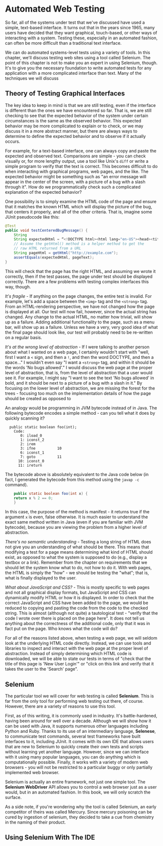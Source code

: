 # Automated Web Testing

So far, all of the systems under test that we've discussed have used a simple, text-based interface.  It turns out that in the years since 1965, many users have decided that they want graphical, touch-based, or other ways of interacting with a system.  Testing these, especially in an automated fashion, can often be more difficult than a traditional text interface.

We can do automated systems-level tests using a variety of tools.  In this chapter, we'll discuss testing web sites using a tool called Selenium.  The point of this chapter is not to make you an expert in using Selenium, though.  It's to give you the necessary foundation to write automated tests for any application with a more complicated interface than text.  Many of the techniques we will discuss 

## Theory of Testing Graphical Interfaces

The key idea to keep in mind is that we are still testing, even if the interface is different than the ones we have encountered so far.  That is, we are still checking to see that the expected behavior of the system under certain circumstances is the same as the observed behavior.  This expected behavior may be more complicated to explain or to check, or we may discuss it in a more abstract manner, but there are always ways to determine to define the expected behavior and to observe if it actually occurs.

For example, for a text-based interface, one can always copy and paste the expected and observed text.  Comparisons are simple - you can check visually or, for more lengthy output, use a tool like Unix's `diff` or write a simple program to verify that the text is correct.  This becomes difficult to do when interacting with graphical programs, web pages, and the like.  The expected behavior might be something such as "an error message will appear in the center of the screen, with a picture of a bug with a slash through it".  How do we programmatically check such a complicated explanation of the expected behavior?

One possibility is to simply examine the HTML code of the page and ensure that it matches the known HTML which will display the picture of the bug, that centers it properly, and all of the other criteria.  That is, imagine some JUnit pseudocode like this:

```java
@Test
public void testCenteredBugMessage() {
    String
    String expectedHtml = “<!DOCTYPE html><html lang="en-US"><head><title>No Bug Page</title></head><body><div><img src=\"bugslash.jpg\" alt="Bug with Slash Through It" height="50" width="50"><strong>No bugs allowed here!</strong></div></body>"; 
    // Assume the getHtml() method is a helper method to get the 
    // raw HTML returned from a URL
    String pageHtml = getHtml("http://example.com"); 
    assertEquals(expectedHtml, pageText); 
}
```

This will check that the page has the right HTML, and assuming we wrote it correctly, then if the test passes, the page under test should be displayed correctly.  There are a few problems with testing complex interfaces this way, though.

_It's fragile_ - If anything on the page changes, the entire test is invalid.  For example, let's add a space between the `<img>` tag and the `<strong>` tag.  From an HTML-rendering perspective, we have not changed how the page is displayed at all.  Our test will now fail, however, since the actual string has changed.  Any change to the actual HTML, no matter how trivial, will show up as a failure.  Adding additional functionality to the page, such as a menu bar,  will show up as a failure.  Unless we have a very, very good idea of what the final page should look like, our test will probably need to be re-written on a regular basis.

_It's at the wrong level of abstraction_ - If I were talking to another person about what I wanted on a web page, I certainly wouldn't start with "well, first I want a `<` sign, and then a `!`, and then the word DOCTYPE, and then a space..."  I wouldn't even say "I want a `<strong>` tag, and within it should be the words 'No bugs allowed'."  I would discuss the web page at the proper level of abstraction, that is, from the level of abstraction that a user would see it.  For example, I might say "I want to see the text 'No bugs allowed' in  bold, and it should be next to a picture of a bug with a slash in it."  By focusing on the lower level of abstraction, we are missing the forest for the trees - focusing too much on the implementation details of how the page should be created as opposed to 

An analogy would be programming in JVM bytecode instead of in Java.  The following bytecode encodes a simple method - can you tell what it does by quickly scanning it?

```
  public static boolean foo(int);
    Code:
       0: iload_0
       1: iconst_2
       2: irem
       3: ifne          10
       6: iconst_1
       7: goto          11
      10: iconst_0
      11: ireturn
```

The bytecode above is absolutely equivalent to the Java code below (in fact, I generated the bytecode from this method using the `javap -c` command).

```java
    public static boolean foo(int x) {
	return x % 2 == 0;
    }
```

In this case, the purpose of the method is manifest - it returns true if the argument `x` is even, false otherwise.  It is much easier to understand the exact same method written in Java (even if you are familiar with JVM bytecode), because you are viewing the problem from a higher level of abstraction.   

_There's no semantic understanding_ - Testing a long string of HTML does not give you an understanding of what should be there.  This means that modifying a test for a page means determining what kind of HTML should exist, as opposed to what the system is supposed to do (e.g., display a textbox or a link).  Remember from the chapter on requirements that we should let the system know what to do, not how to do it.  With web pages, the HTML is simply the "how" - we should be testing the "what"; that is, what is finally displayed to the user.

_What about JavaScript and CSS?_ - This is mostly specific to web pages and not all graphical display formats, but JavaScript and CSS can dynamically modify HTML or how it is displayed.  In order to check that the correct JavaScript and CSS have been added to the page, we would be reduced to copying and pasting the code from the code to the checked string.  This is almost (although not quite) a tautological test - "verify that the code I wrote over there is placed on the page here".  It does not tell us anything about the correctness of the additional code, only that it was in fact put on the page.  Who knows what the code will do?  

For all of the reasons listed above, when testing a web page, we will seldom look at the underlying HTML code directly.  Instead, we can use tools and libraries to inspect and interact with the web page at the proper level of abstraction.  Instead of simply determining which HTML code is downloaded, we will be able to state our tests in terms of "check that the title of this page is 'New User Login'" or "click on this link and verify that it takes the user to the 'Search' page".  

## Selenium

The particular tool we will cover for web testing is called __Selenium__.  This is far from the only tool for performing web testing out there, of course.  However, there are a variety of reasons to use this tool.

First, as of this writing, it is commonly used in industry.  It's battle-hardened, having been around for well over a decade.  Although we will show how it can be used with Java, it supports numerous other languages including Python and Ruby.  Thanks to its use of an intermediary language, __Selenese__, to communicate test commands, several test frameworks have built interfaces to it, including JUnit. It comes with its own IDE that allows users that are new to Selenium to quickly create their own tests and scripts without learning yet another language.  However, since we can interface with it using many popular languages, you can do anything which is computationally possible.  Finally, it works with a variety of modern web browsers - you will not be restricted to a particular buggy or only partially implemented web browser.  

Selenium is actually an entire framework, not just one simple tool.  The __Selenium WebDriver__ API allows you to control a web browser just as a user would, but in an automated fashion.   In this book, we will only scratch the surface.  

As a side note, if you're wondering why the tool is called Selenium, an early competitor of theirs was called Mercury.  Since mercury poisoning can be cured by ingestion of selenium, they decided to take a cue from chemistry in the naming of their product.  

## Using Selenium With The IDE

